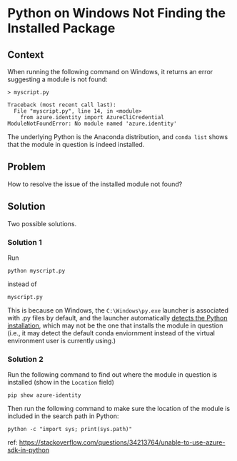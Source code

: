 # Python on Windows Not Finding the Installed Package

## Context
When running the following command on Windows, it returns an error suggesting a module is not found:

```
> myscript.py 

Traceback (most recent call last):
  File "myscript.py", line 14, in <module>
    from azure.identity import AzureCliCredential
ModuleNotFoundError: No module named 'azure.identity'
```

The underlying Python is the Anaconda distribution, and `conda list` shows that the module in question is indeed installed.

## Problem
How to resolve the issue of the installed module not found?

## Solution
Two possible solutions.

### Solution 1
Run 
```
python myscript.py
```

instead of 
```
myscript.py
```

This is because on Windows, the `C:\Windows\py.exe` launcher is associated with .py files by default, and the launcher automatically [detects the Python installation](https://docs.python.org/3/using/windows.html#the-microsoft-store-package), which may not be the one that installs the module in question (i.e., it may detect the default conda enviornment instead of the virtual environment user is currently using.)

### Solution 2
Run the following command to find out where the module in question is installed (show in the `Location` field)
```
pip show azure-identity
```

Then run the following command to make sure the location of the module is included in the search path in Python:
```
python -c "import sys; print(sys.path)"
```

ref: https://stackoverflow.com/questions/34213764/unable-to-use-azure-sdk-in-python
